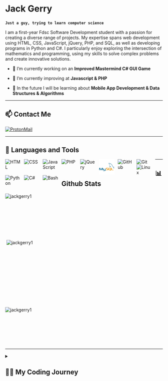 # Jack Gerry 
**`Just a guy, trying to learn computer science`**

I am a first-year Fdsc Software Development student with a passion for creating a diverse range of projects. My expertise spans web development using HTML, CSS, JavaScript, jQuery, PHP, and SQL, as well as developing programs in Python and C#. I particularly enjoy exploring the intersection of mathematics and programming, using my skills to solve complex problems and create innovative solutions.

- 🔭 I’m currently working on an **Improved Mastermind C# GUI Game**

- 📖 I’m currently improving at **Javascript & PHP**
  
- 🌱 In the future I will be learning about **Mobile App Development & Data Structures & Algorithms**

---

## 📫 Contact Me
<a href="jackg2667@protonmail.com" target="_blank"><img align="center" src="https://pbs.twimg.com/media/FUBEW9iXsAIID6d.jpg" alt="ProtonMail" height="50px" width="50px" /></a> 

---

## 🧰 Languages and Tools

<img align="left" alt="HTML" width="50px" style="padding-right:10px;" src="https://cdn.jsdelivr.net/gh/devicons/devicon/icons/html5/html5-plain.svg" />
<img align="left" alt="CSS" width="50px" style="padding-right:10px;" src="https://cdn.jsdelivr.net/gh/devicons/devicon/icons/css3/css3-plain.svg" />
<img align="left" alt="JavaScript" width="50px" style="padding-right:10px;" src="https://cdn.jsdelivr.net/gh/devicons/devicon/icons/javascript/javascript-plain.svg" />
<img align="left" alt="PHP" width="50px" style="padding-right:10px;" src="https://cdn.jsdelivr.net/gh/devicons/devicon/icons/php/php-plain.svg" />
<img align="left" alt="jQuery" width="50px" style="padding-right:10px;" src="https://cdn.jsdelivr.net/gh/devicons/devicon/icons/jquery/jquery-plain.svg" />
<img align="left" alt="SQL" width="50px" style="padding-right:10px;" src="https://raw.githubusercontent.com/devicons/devicon/master/icons/mysql/mysql-original-wordmark.svg" />
<img align="left" alt="GitHub" width="50px" style="padding-right:10px;" src="https://cdn.jsdelivr.net/gh/devicons/devicon/icons/github/github-original.svg" />
<img align="left" alt="Git" width="50px" style="padding-right:10px;" src="https://cdn.jsdelivr.net/gh/devicons/devicon/icons/git/git-original.svg" />
<img align="left" alt="Linux" width="50px" style="padding-right:10px;" src="https://cdn.jsdelivr.net/gh/devicons/devicon/icons/linux/linux-original.svg" />
<img align="left" alt="Python" width="50px" style="padding-right:10px;" src="https://cdn.jsdelivr.net/gh/devicons/devicon/icons/python/python-plain.svg" />
<img align="left" alt="C#" width="50px" style="padding-right:10px;" src="https://cdn.jsdelivr.net/gh/devicons/devicon/icons/csharp/csharp-plain.svg" />
<img align="left" alt="Bash" width="50px" style="padding-right:10px;" src="https://cdn.jsdelivr.net/gh/devicons/devicon/icons/bash/bash-original.svg" />


---
## 📊 Github Stats

<p><img align="center" src="https://github-readme-streak-stats.herokuapp.com/?user=jackgerry1&&theme=tokyonight" alt="jackgerry1" /></p>

<br>
<br>
<br>
<br>
<br>
<br>

<p>&nbsp;<img align="center" src="https://github-readme-stats.vercel.app/api?username=jackgerry1&show_icons=true&theme=tokyonight&locale=en" alt="jackgerry1" /></p>

<br>
<br>
<br>
<br>
<br>
<br>
<br>
<br>
<br>
<br>

<p><img align="left" src="https://github-readme-stats.vercel.app/api/top-langs?username=jackgerry1&show_icons=true&theme=tokyonight&locale=en&layout=compact" alt="jackgerry1" /></p>

<br>
<br>
<br>
<br>
<br>
<br>
<br>

---
<details>
 <summary><h2>👨‍💻 My Coding Journey</h2></summary>

My coding journey began in 2020 during the COVID pandemic when I started learning Python programming. It was a transformative experience as I discovered my love for coding. During this time, I also enrolled in various courses on FreeCodeCamp to expand my knowledge in web development, Python programming, SQL, and JavaScript.

In 2021, I took a significant step forward in my journey by joining a level 2 ECICT computing course. This comprehensive program covered a wide range of topics, including basic programming, web development, essentials of IT, mobile app development, emerging technology, and cyber security basics. It provided me with a solid foundation and further fueled my passion for coding.

Thanks to my dedication and hard work, I excelled in the ECICT course, achieving a distinction. This accomplishment allowed me to bypass level 3 and directly progress to a level 4/5 foundation degree in software development. In this degree program, I completed the first year, which included in-depth learning in various subjects such as Object-Oriented Programming (OOP) in C#, web development, computer systems, computer networks, database development, and mathematics for computing.

My journey so far has been filled with continuous growth and learning. I am thrilled to explore new technologies, enhance my programming skills, and apply my knowledge to real-world projects. With each step forward, I am getting closer to achieving my goal of becoming a proficient software developer.

I am excited to continue this journey, embrace new challenges, and contribute to the world of coding through my GitHub profile. Stay tuned for more exciting projects and developments!
